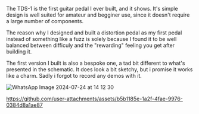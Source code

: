 The TDS-1 is the first guitar pedal I ever built, and it shows. It's simple design is well suited for amateur and begginer use, since it doesn't require a large number of components.

The reason why I designed and built a distortion pedal as my first pedal instead of something like a fuzz is solely because I found it to be well balanced between difficuly and the "rewarding" feeling you get after building it.

The first version I built is also a bespoke one, a tad bit different to what's presented in the schematic. It does look a bit sketchy, but i promise it works like a charm. Sadly i forgot to record any demos with it.

![WhatsApp Image 2024-07-24 at 14 12 30](https://github.com/user-attachments/assets/405069a8-377c-4e5f-bae5-484d4f47a991)

https://github.com/user-attachments/assets/b5b1185e-1a2f-4fae-9976-0384d8a1ae87
